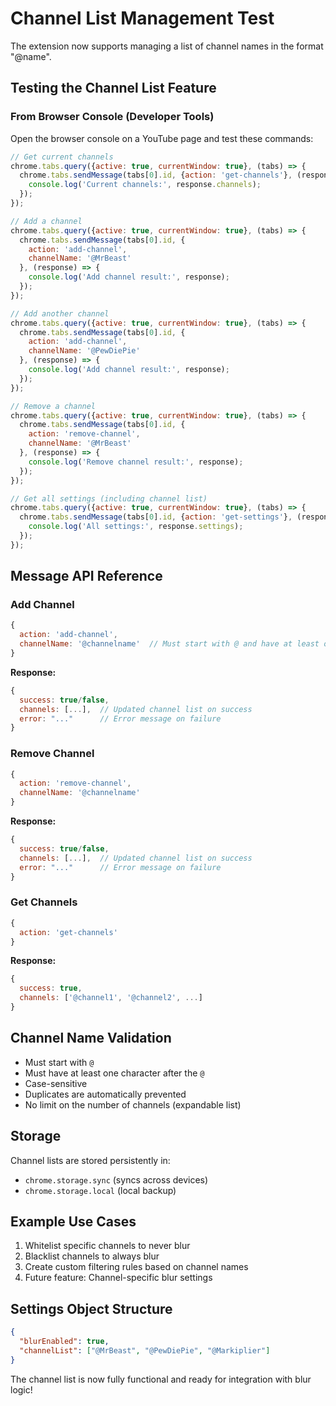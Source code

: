 # Channel List Management Test

The extension now supports managing a list of channel names in the format "@name".

## Testing the Channel List Feature

### From Browser Console (Developer Tools)
Open the browser console on a YouTube page and test these commands:

```javascript
// Get current channels
chrome.tabs.query({active: true, currentWindow: true}, (tabs) => {
  chrome.tabs.sendMessage(tabs[0].id, {action: 'get-channels'}, (response) => {
    console.log('Current channels:', response.channels);
  });
});

// Add a channel
chrome.tabs.query({active: true, currentWindow: true}, (tabs) => {
  chrome.tabs.sendMessage(tabs[0].id, {
    action: 'add-channel', 
    channelName: '@MrBeast'
  }, (response) => {
    console.log('Add channel result:', response);
  });
});

// Add another channel
chrome.tabs.query({active: true, currentWindow: true}, (tabs) => {
  chrome.tabs.sendMessage(tabs[0].id, {
    action: 'add-channel', 
    channelName: '@PewDiePie'
  }, (response) => {
    console.log('Add channel result:', response);
  });
});

// Remove a channel
chrome.tabs.query({active: true, currentWindow: true}, (tabs) => {
  chrome.tabs.sendMessage(tabs[0].id, {
    action: 'remove-channel', 
    channelName: '@MrBeast'
  }, (response) => {
    console.log('Remove channel result:', response);
  });
});

// Get all settings (including channel list)
chrome.tabs.query({active: true, currentWindow: true}, (tabs) => {
  chrome.tabs.sendMessage(tabs[0].id, {action: 'get-settings'}, (response) => {
    console.log('All settings:', response.settings);
  });
});
```

## Message API Reference

### Add Channel
```javascript
{
  action: 'add-channel',
  channelName: '@channelname'  // Must start with @ and have at least one character after
}
```
**Response:**
```javascript
{
  success: true/false,
  channels: [...],  // Updated channel list on success
  error: "..."      // Error message on failure
}
```

### Remove Channel
```javascript
{
  action: 'remove-channel',
  channelName: '@channelname'
}
```
**Response:**
```javascript
{
  success: true/false,
  channels: [...],  // Updated channel list on success
  error: "..."      // Error message on failure
}
```

### Get Channels
```javascript
{
  action: 'get-channels'
}
```
**Response:**
```javascript
{
  success: true,
  channels: ['@channel1', '@channel2', ...]
}
```

## Channel Name Validation
- Must start with `@`
- Must have at least one character after the `@`
- Case-sensitive
- Duplicates are automatically prevented
- No limit on the number of channels (expandable list)

## Storage
Channel lists are stored persistently in:
- `chrome.storage.sync` (syncs across devices)
- `chrome.storage.local` (local backup)

## Example Use Cases
1. Whitelist specific channels to never blur
2. Blacklist channels to always blur
3. Create custom filtering rules based on channel names
4. Future feature: Channel-specific blur settings

## Settings Object Structure
```json
{
  "blurEnabled": true,
  "channelList": ["@MrBeast", "@PewDiePie", "@Markiplier"]
}
```

The channel list is now fully functional and ready for integration with blur logic!
